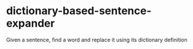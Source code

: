 # dictionary-based-sentence-expander
Given a sentence, find a word and replace it using its dictionary definition
